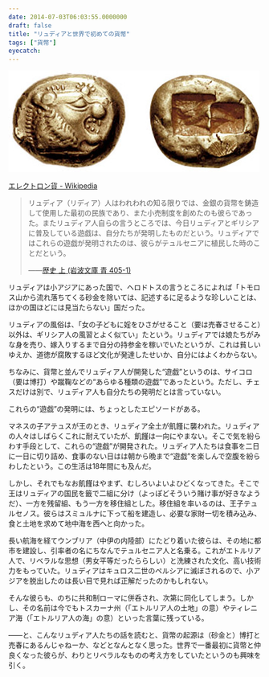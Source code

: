 ```yaml
---
date: 2014-07-03T06:03:55.0000000
draft: false
title: "リュディアと世界で初めての貨幣"
tags: ["貨幣"]
eyecatch: 
---
```

<p><span itemscope itemtype="http://schema.org/Photograph"><img src="20140703052556.jpg" alt="f:id:daruyanagi:20140703052556j:plain" title="f:id:daruyanagi:20140703052556j:plain" class="hatena-fotolife" itemprop="image"></span></p><p><a href="http://ja.wikipedia.org/wiki/%E3%82%A8%E3%83%AC%E3%82%AF%E3%83%88%E3%83%AD%E3%83%B3%E8%B2%A8">&#x30A8;&#x30EC;&#x30AF;&#x30C8;&#x30ED;&#x30F3;&#x8CA8; - Wikipedia</a><br />
</p>

<blockquote>
<p>リュディア（リディア）人はわれわれの知る限りでは、金銀の貨幣を鋳造して使用した最初の民族であり、また小売制度を創めたのも彼らであった。またリュディア人自らの言うところでは、今日リュディアとギリシアに普及している遊戯は、自分たちが発明したものだという。リュディアではこれらの遊戯が発明されたのは、彼らがテュルセニアに植民した時のことだという。</p><p>――<a href="http://d.hatena.ne.jp/asin/4003340515/bestylesnet-22">歴史 上 (岩波文庫 青 405-1)</a></p>

</blockquote>
<p>リュディアは小アジアにあった国で、ヘロドトスの言うところによれば「トモロス山から流れ落ちてくる砂金を除いては、記述するに足るような珍しいことは、ほかの国ほどには見当たらない」国だった。</p><p>リュディアの風俗は、「女の子どもに婬をひさがせること（要は売春させること）以外は、ギリシア人の風習とよく似てい」たという。リュディアでは娘たちがみな身を売り、嫁入りするまで自分の持参金を稼いでいたというが、これは貧しいゆえか、道徳が腐敗するほど文化が発達したせいか、自分にはよくわからない。</p><p>ちなみに、貨幣と並んでリュディア人が開発した“遊戯”というのは、サイコロ（要は博打）や蹴鞠などの“あらゆる種類の遊戯”であったという。ただし、チェスだけは別で、リュディア人も自分たちの発明だとは言っていない。</p><p>これらの“遊戯”の発明には、ちょっとしたエピソードがある。</p><p>マネスの子アテュスが王のとき、リュディア全土が飢饉に襲われた。リュディアの人々はしばらくこれに耐えていたが、飢饉は一向にやまない。そこで気を紛らわす手段として、これらの“遊戯”が開発された。リュディア人たちは食事を二日に一日に切り詰め、食事のない日はは朝から晩まで“遊戯”を楽しんで空腹を紛らわしたという。この生活は18年間にも及んだ。</p><p>しかし、それでもなお飢饉はやまず、むしろいよいよひどくなってきた。そこで王はリュディアの国民を籤で二組に分け（よっぽどそういう賭け事が好きなようだ）、一方を残留組、もう一方を移住組とした。移住組を率いるのは、王子テュルセノス。彼らはスミュルナに下って船を建造し、必要な家財一切を積み込み、食と土地を求めて地中海を西へと向かった。</p><p>長い航海を経てウンブリア（中伊の内陸部）にたどり着いた彼らは、その地に都市を建設し、引率者の名にちなんでテュルセニア人と名乗る。これがエトルリア人で、リベラルな思想（男女平等だったららしい）と洗練された文化、高い技術力をもっていた。リュディアはキュロス二世のペルシアに滅ぼされるので、小アジアを脱出したのは長い目で見れば正解だったのかもしれない。</p><p>そんな彼らも、のちに共和制ローマに併呑され、次第に同化してしまう。しかし、その名前は今でもトスカーナ州（「エトルリア人の土地」の意）やティレニア海（「エトルリア人の海」の意）といった言葉に残っている。</p><p>――と、こんなリュディア人たちの話を読むと、貨幣の起源は（砂金と）博打と売春にあるんじゃねーか、などとなんとなく思った。世界で一番最初に貨幣と仲良くなった彼らが、わりとリベラルなものの考え方をしていたというのも興味を引く。</p>
